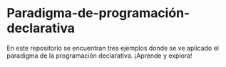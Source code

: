 # Paradigma-de-programación-declarativa
En este repositorio se encuentran tres ejemplos donde se ve aplicado el paradigma de la programación declarativa. 
¡Aprende y explora!
